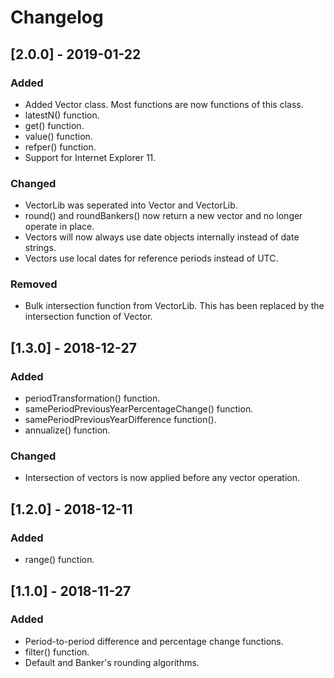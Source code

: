 # Changelog

## [2.0.0] - 2019-01-22
### Added
- Added Vector class. Most functions are now functions of this class.
- latestN() function.
- get() function.
- value() function.
- refper() function.
- Support for Internet Explorer 11.

### Changed
- VectorLib was seperated into Vector and VectorLib.
- round() and roundBankers() now return a new vector and no longer operate in 
place.
- Vectors will now always use date objects internally instead of date strings.
- Vectors use local dates for reference periods instead of UTC.

### Removed
- Bulk intersection function from VectorLib. This has been replaced by the 
intersection function of Vector.

## [1.3.0] - 2018-12-27
### Added
- periodTransformation() function.
- samePeriodPreviousYearPercentageChange() function.
- samePeriodPreviousYearDifference function().
- annualize() function.

### Changed 
- Intersection of vectors is now applied before any vector operation.

## [1.2.0] - 2018-12-11
### Added
- range() function.

## [1.1.0] - 2018-11-27
### Added
- Period-to-period difference and percentage change functions.
- filter() function.
- Default and Banker's rounding algorithms.